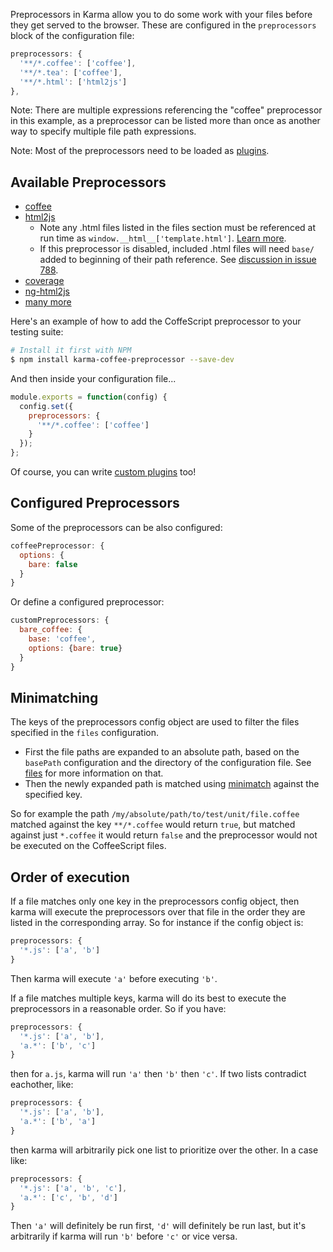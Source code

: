 Preprocessors in Karma allow you to do some work with your files before
they get served to the browser. These are configured in the `preprocessors` block
of the configuration file:

```javascript
preprocessors: {
  '**/*.coffee': ['coffee'],
  '**/*.tea': ['coffee'],
  '**/*.html': ['html2js']
},
```

Note: There are multiple expressions referencing the "coffee" preprocessor in this example, as a preprocessor
can be listed more than once as another way to specify multiple file path expressions.

Note: Most of the preprocessors need to be loaded as [plugins].

## Available Preprocessors
- [coffee]
- [html2js]
  - Note any .html files listed in the files section must be referenced at run time as `window.__html__['template.html']`. [Learn more](https://github.com/karma-runner/karma-html2js-preprocessor#how-does-it-work-).
  - If this preprocessor is disabled, included .html files will need `base/` added to beginning of their path reference. See [discussion in issue 788][issue788].
- [coverage]
- [ng-html2js]
- [many more](https://www.npmjs.org/browse/keyword/karma-preprocessor)

Here's an example of how to add the CoffeScript preprocessor to your testing suite:

```bash
# Install it first with NPM
$ npm install karma-coffee-preprocessor --save-dev
```

And then inside your configuration file...

```javascript
module.exports = function(config) {
  config.set({
    preprocessors: {
      '**/*.coffee': ['coffee']
    }
  });
};
```

Of course, you can write [custom plugins] too!


## Configured Preprocessors
Some of the preprocessors can be also configured:

```javascript
coffeePreprocessor: {
  options: {
    bare: false
  }
}
```

Or define a configured preprocessor:

```javascript
customPreprocessors: {
  bare_coffee: {
    base: 'coffee',
    options: {bare: true}
  }
}
```


## Minimatching
The keys of the preprocessors config object are used to filter the files specified in
the `files` configuration.

* First the file paths are expanded to an absolute path, based on the
  `basePath` configuration and the directory of the configuration file. See
  [files] for more information on that.
* Then the newly expanded path is matched using [minimatch] against the specified key.

So for example the path `/my/absolute/path/to/test/unit/file.coffee` matched against
the key `**/*.coffee` would return `true`, but matched against just `*.coffee` it would
return `false` and the preprocessor would not be executed on the CoffeeScript files.



[files]: files.html
[minimatch]: https://github.com/isaacs/minimatch
[coffee]: https://github.com/karma-runner/karma-coffee-preprocessor
[html2js]: https://github.com/karma-runner/karma-html2js-preprocessor
[ng-html2js]: https://github.com/karma-runner/karma-ng-html2js-preprocessor
[coverage]: https://github.com/karma-runner/karma-coverage
[custom plugins]: ../dev/plugins.html
[plugins]: plugins.html
[issue788]: https://github.com/karma-runner/karma/issues/788

## Order of execution

If a file matches only one key in the preprocessors config object, then karma
will execute the preprocessors over that file in the order they are listed in
the corresponding array.  So for instance if the config object is:

```js
preprocessors: {
  '*.js': ['a', 'b']
}
```

Then karma will execute `'a'` before executing `'b'`.

If a file matches multiple keys, karma will do its best to execute the
preprocessors in a reasonable order.  So if you have:

```js
preprocessors: {
  '*.js': ['a', 'b'],
  'a.*': ['b', 'c']
}
```

then for `a.js`, karma will run `'a'` then `'b'` then `'c'`.  If two lists
contradict eachother, like:

```js
preprocessors: {
  '*.js': ['a', 'b'],
  'a.*': ['b', 'a']
}
```

then karma will arbitrarily pick one list to prioritize over the other.  In a
case like:

```js
preprocessors: {
  '*.js': ['a', 'b', 'c'],
  'a.*': ['c', 'b', 'd']
}
```

Then `'a'` will definitely be run first, `'d'` will definitely be run last, but
it's arbitrarily if karma will run `'b'` before `'c'` or vice versa.
